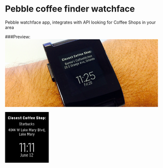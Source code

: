 Pebble coffee finder watchface
====================

Pebble watchface app, integrates with API looking for Coffee Shops in your area


###Preview:
![App screenshot](https://raw.githubusercontent.com/sergiocruz/pebble-coffee-finder/master/pics/banner.png)

![App screenshot](https://raw.githubusercontent.com/sergiocruz/pebble-coffee-finder/master/pics/pebble-screenshot_2014-06-12_23-11-26.png)
